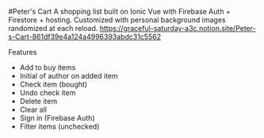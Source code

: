 #Peter's Cart
A shopping list built on Ionic Vue with Firebase Auth + Firestore + hosting. Customized with personal background images randomized at each reload. 
https://graceful-saturday-a3c.notion.site/Peter-s-Cart-861df39e4a124a4996393abdc31c5562

Features
- Add to buy items 
- Initial of author on added item
- Check item (bought)
- Undo check item
- Delete item 
- Clear all
- Sign in (Firebase Auth)
- Filter items (unchecked)

